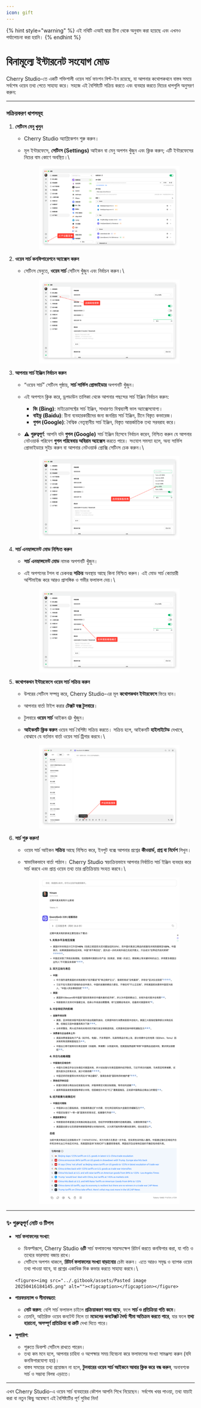 ```yaml
---
icon: gift
---
```


{% hint style="warning" %}
এই নথিটি এআই দ্বারা চীনা থেকে অনুবাদ করা হয়েছে এবং এখনও পর্যালোচনা করা হয়নি।
{% endhint %}

# বিনামূল্যে ইন্টারনেট সংযোগ মোড

Cherry Studio-তে একটি শক্তিশালী ওয়েব সার্চ ফাংশন বিল্ট-ইন রয়েছে, যা আপনার কথোপকথনে বাস্তব সময়ে সর্বশেষ ওয়েব তথ্য পেতে সাহায্য করে। সহজে এই বৈশিষ্ট্যটি সক্রিয় করতে এবং ব্যবহার করতে নিচের ধাপগুলি অনুসরণ করুন:

***

### সক্রিয়করণ ধাপসমূহ

1. **সেটিংস মেনু খুলুন**
   * Cherry Studio অ্যাপ্লিকেশন শুরু করুন।
   *   মূল ইন্টারফেসে, **সেটিংস (Settings)** আইকন বা মেনু অপশন খুঁজুন এবং ক্লিক করুন; এটি ইন্টারফেসের নিচের বাম কোণে অবস্থিত।\


       <figure><img src="../.gitbook/assets/Pasted image 20250416182458.png" alt=""><figcaption></figcaption></figure>
2. **ওয়েব সার্চ কনফিগারেশনে অ্যাক্সেস করুন**
   *   সেটিংস মেনুতে, **ওয়েব সার্চ** সেটিংস খুঁজুন এবং নির্বাচন করুন।\


       <figure><img src="../.gitbook/assets/Pasted image 20250416182559.png" alt=""><figcaption></figcaption></figure>
3. **আপনার সার্চ ইঞ্জিন নির্বাচন করুন**
   * “ওয়েব সার্চ” সেটিংস পৃষ্ঠায়, **সার্চ সার্ভিস প্রোভাইডার** অপশনটি খুঁজুন।
   * এই অপশনে ক্লিক করে, ড্রপডাউন তালিকা থেকে আপনার পছন্দের সার্চ ইঞ্জিন নির্বাচন করুন:
     * **বিং (Bing)**: মাইক্রোসফ্টের সার্চ ইঞ্জিন, সাধারণত বিশ্বব্যাপী ভাল অ্যাক্সেসযোগ্য।
     * **বাইডু (Baidu)**: চীনা ব্যবহারকারীদের জন্য জনপ্রিয় সার্চ ইঞ্জিন, চীনে বিস্তৃত কভারেজ।
     * **গুগল (Google)**: বৈশ্বিক নেতৃস্থানীয় সার্চ ইঞ্জিন, বিস্তৃত আন্তর্জাতিক তথ্য সরবরাহ করে।
   *   **⚠️ গুরুত্বপূর্ণ**: আপনি যদি **গুগল (Google)** সার্চ ইঞ্জিন হিসেবে নির্বাচন করেন, নিশ্চিত করুন যে আপনার নেটওয়ার্ক পরিবেশ **গুগল পরিষেবায় অবিরাম অ্যাক্সেস** করতে পারে। সংযোগ সমস্যা হলে, অন্য সার্ভিস প্রোভাইডারে সুইচ করুন বা আপনার নেটওয়ার্ক প্রোক্সি সেটিংস চেক করুন।\


       <figure><img src="../.gitbook/assets/Pasted image 20250416182637.png" alt=""><figcaption></figcaption></figure>
4. **সার্চ এনহ্যান্সমেন্ট মোড নিশ্চিত করুন**
   * **সার্চ এনহ্যান্সমেন্ট মোড** নামক অপশনটি খুঁজুন।
   *   এই অপশনের টগল বা চেকবক্স **সক্রিয়** অবস্থায় আছে কিনা নিশ্চিত করুন। এই মোড সার্চ ক্যোয়ারী অপ্টিমাইজ করে আরও প্রাসঙ্গিক ও গভীর ফলাফল দেয়।\


       <figure><img src="../.gitbook/assets/Pasted image 20250416182728.png" alt=""><figcaption></figcaption></figure>
5. **কথোপকথন ইন্টারফেসে ওয়েব সার্চ সক্রিয় করুন**
   * উপরের সেটিংস সম্পন্ন করে, Cherry Studio-এর মূল **কথোপকথন ইন্টারফেসে** ফিরে যান।
   * আপনার বার্তা টাইপ করার **টেক্সট বক্স টুলবারে**।
   * টুলবারে **ওয়েব সার্চ** আইকন 🌐 খুঁজুন।
   *   **আইকনটি ক্লিক করুন** ওয়েব সার্চ বৈশিষ্ট্য সক্রিয় করতে। সক্রিয় হলে, আইকনটি **হাইলাইটেড** দেখাবে, বোঝাবে যে বর্তমান বার্তা ওয়েব সার্চ ট্রিগার করবে।\


       <figure><img src="../.gitbook/assets/Pasted image 20250416182812.png" alt=""><figcaption></figcaption></figure>
6. **সার্চ শুরু করুন!**
   * ওয়েব সার্চ আইকন **সক্রিয়** আছে নিশ্চিত করে, ইনপুট বক্সে আপনার প্রশ্নের **কীওয়ার্ড, প্রশ্ন বা নির্দেশ** লিখুন।
   *   স্বাভাবিকভাবে বার্তা পাঠান। Cherry Studio স্বয়ংক্রিয়ভাবে আপনার নির্বাচিত সার্চ ইঞ্জিন ব্যবহার করে সার্চ করবে এবং প্রাপ্ত ওয়েব তথ্য তার প্রতিক্রিয়ায় সংহত করবে।\


       <figure><img src="../.gitbook/assets/中美关税新动态.png" alt=""><figcaption></figcaption></figure>

***

### ✨ গুরুত্বপূর্ণ নোট ও টিপস

* **সার্চ ফলাফলের সংখ্যা**:
  * ডিফল্টরূপে, Cherry Studio **৬টি** সার্চ ফলাফলের সারসংক্ষেপ রিটার্ন করতে কনফিগার করা, যা গতি ও তথ্যের ভারসাম্য বজায় রাখে।
   *    সেটিংসে অপশন থাকলে, **রিটার্ন ফলাফলের সংখ্যা বাড়ানোর** চেষ্টা করুন। এতে আরও সমৃদ্ধ ও ব্যাপক ওয়েব তথ্য পাওয়া যাবে, যা প্রশ্নের একাধিক দিক কভার করতে সাহায্য করবে।\


      <figure><img src="../.gitbook/assets/Pasted image 20250416184145.png" alt=""><figcaption></figcaption></figure>
* **পারফরম্যান্স ও সীমাবদ্ধতা**:
  * **নোট করুন**: বেশি সার্চ ফলাফল চাইলে **প্রক্রিয়াকরণ সময় বাড়ে**, ফলে **সার্চ ও প্রতিক্রিয়া গতি কমে**।
  * তেমনি, অতিরিক্ত ওয়েব কনটেন্ট নিলে তা **মডেলের কনটেক্সট দৈর্ঘ্য সীমা অতিক্রম করতে পারে**, যার ফলে **তথ্য হারানো, অসম্পূর্ণ প্রতিক্রিয়া বা ত্রুটি** দেখা দিতে পারে।
* **সুপারিশ**:
  * শুরুতে ডিফল্ট সেটিংস রাখতে পারেন।
  * তথ্য কম মনে হলে, আপনার চাহিদা ও অপেক্ষার সময় বিবেচনা করে ফলাফলের সংখ্যা সামঞ্জস্য করুন (যদি কনফিগারযোগ্য হয়)।
  * বাস্তব সময়ের তথ্য প্রয়োজন না হলে, **টুলবারের ওয়েব সার্চ আইকনে আবার ক্লিক করে** **বন্ধ করুন**, অনাবশ্যক সার্চ ও সম্ভাব্য বিলম্ব এড়াতে।

***

এখন Cherry Studio-এ ওয়েব সার্চ ব্যবহারের কৌশল আপনি শিখে নিয়েছেন। সর্বশেষ খবর পাওয়া, তথ্য যাচাই করা বা নতুন কিছু অন্বেষণে এই বৈশিষ্ট্যটির পূর্ণ সুবিধা নিন!